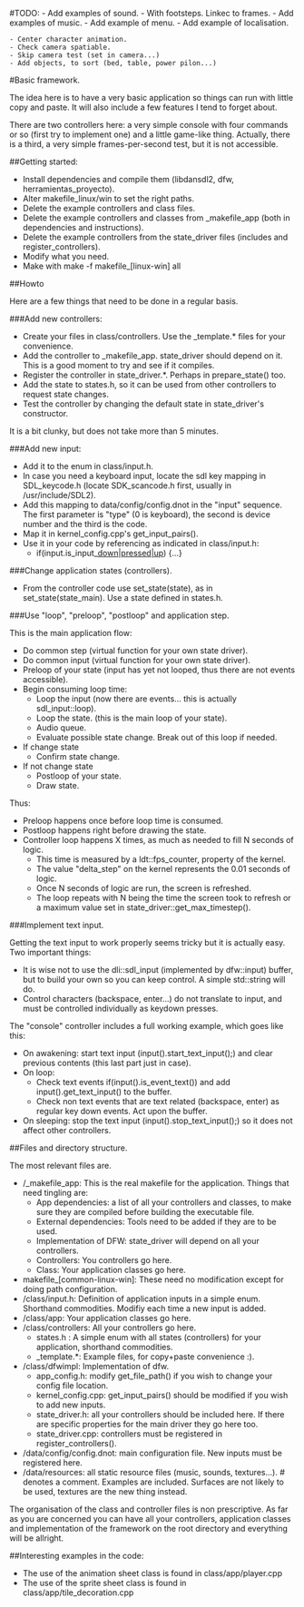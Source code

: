 #TODO:
	- Add examples of sound.
		- With footsteps. Linkec to frames.
	- Add examples of music.
	- Add example of menu.
	- Add example of localisation.

	- Center character animation.
	- Check camera spatiable.
	- Skip camera test (set in camera...)
	- Add objects, to sort (bed, table, power pilon...)


#Basic framework.

The idea here is to have a very basic application so things can run with little copy and paste. It will also include a few features I tend to forget about.

There are two controllers here: a very simple console with four commands or so (first try to implement one) and a little game-like thing. Actually, there is a third, a very simple frames-per-second test, but it is not accessible.

##Getting started:

- Install dependencies and compile them (libdansdl2, dfw, herramientas_proyecto).
- Alter makefile_linux/win to set the right paths.
- Delete the example controllers and class files.
- Delete the example controllers and classes from _makefile_app (both in dependencies and instructions).
- Delete the example controllers from the state_driver files (includes and register_controllers).
- Modify what you need.
- Make with make -f makefile_[linux-win] all

##Howto

Here are a few things that need to be done in a regular basis.

###Add new controllers:

- Create your files in class/controllers. Use the _template.* files for your convenience.
- Add the controller to _makefile_app. state_driver should depend on it. This is a good moment to try and see if it compiles.
- Register the controller in state_driver.*. Perhaps in prepare_state() too.
- Add the state to states.h, so it can be used from other controllers to request state changes.
- Test the controller by changing the default state in state_driver's constructor.

It is a bit clunky, but does not take more than 5 minutes.

###Add new input:

- Add it to the enum in class/input.h.
- In case you need a keyboard input, locate the sdl key mapping in SDL_keycode.h (locate SDK_scancode.h first, usually in /usr/include/SDL2).
- Add this mapping to data/config/config.dnot in the "input" sequence. The first parameter is "type" (0 is keyboard), the second is device number and the third is the code.
- Map it in kernel_config.cpp's get_input_pairs().
- Use it in your code by referencing as indicated in class/input.h: 
	- if(input.is_input_[down|pressed|up](input_app::your_input_here)) {...}

###Change application states (controllers).

- From the controller code use set_state(state), as in set_state(state_main). Use a state defined in states.h. 

###Use "loop", "preloop", "postloop" and application step.

This is the main application flow:

- Do common step (virtual function for your own state driver).
- Do common input (virtual function for your own state driver).
- Preloop of your state (input has yet not looped, thus there are not events accessible).
- Begin consuming loop time:
	- Loop the input (now there are events... this is actually sdl_input::loop).
	- Loop the state. (this is the main loop of your state).
	- Audio queue.
	- Evaluate possible state change. Break out of this loop if needed.
- If change state
	- Confirm state change.
- If not change state
	- Postloop of your state. 
	- Draw state.

Thus:

- Preloop happens once before loop time is consumed.
- Postloop happens right before drawing the state.
- Controller loop happens X times, as much as needed to fill N seconds of logic.
	- This time is measured by a ldt::fps_counter, property of the kernel. 
	- The value "delta_step" on the kernel represents the 0.01 seconds of logic.
	- Once N seconds of logic are run, the screen is refreshed.
	- The loop repeats with N being the time the screen took to refresh or a maximum value set in state_driver::get_max_timestep().	

###Implement text input.

Getting the text input to work properly seems tricky but it is actually easy. Two important things:

- It is wise not to use the dli::sdl_input (implemented by dfw::input) buffer, but to build your own so you can keep control. A simple std::string will do.
- Control characters (backspace, enter...) do not translate to input, and must be controlled individually as keydown presses.

The "console" controller includes a full working example, which goes like this:

- On awakening: start text input (input().start_text_input();) and clear previous contents (this last part just in case).
- On loop:
	- Check text events if(input().is_event_text()) and add input().get_text_input() to the buffer.
	- Check non text events that are text related (backspace, enter) as regular key down events. Act upon the buffer.
- On sleeping: stop the text input (input().stop_text_input();) so it does not affect other controllers.

##Files and directory structure.

The most relevant files are.

- /_makefile_app: This is the real makefile for the application. Things that need tingling are:
	- App dependencies: a list of all your controllers and classes, to make sure they are compiled before building the executable file.
	- External dependencies: Tools need to be added if they are to be used.
	- Implementation of DFW: state_driver will depend on all your controllers.
	- Controllers: You controllers go here.
	- Class: Your application classes go here.
- makefile_[common-linux-win]: These need no modification except for doing path configuration.
- /class/input.h: Definition of application inputs in a simple enum. Shorthand commodities. Modifiy each time a new input is added.
- /class/app: Your application classes go here.
- /class/controllers: All your controllers go here.
	- states.h : A simple enum with all states (controllers) for your application, shorthand commodities.
	- _template.*: Example files, for copy+paste convenience :).
- /class/dfwimpl: Implementation of dfw.
	- app_config.h: modify get_file_path() if you wish to change your config file location.
	- kernel_config.cpp: get_input_pairs() should be modified if you wish to add new inputs.
	- state_driver.h: all your controllers should be included here. If there are specific properties for the main driver they go here too.
	- state_driver.cpp: controllers must be registered in register_controllers().
- /data/config/config.dnot: main configuration file. New inputs must be registered here.
- /data/resources: all static resource files (music, sounds, textures...). # denotes a comment. Examples are included. Surfaces are not likely to be used, textures are the new thing instead.

The organisation of the class and controller files is non prescriptive. As far as you are concerned you can have all your controllers, application classes and implementation of the framework on the root directory and everything will be allright.

##Interesting examples in the code:

- The use of the animation sheet class is found in class/app/player.cpp
- The use of the sprite sheet class is found in class/app/tile_decoration.cpp
